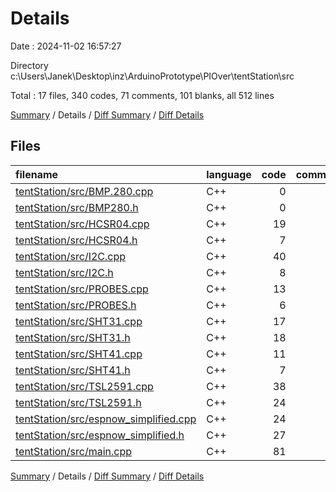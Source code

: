 # Details

Date : 2024-11-02 16:57:27

Directory c:\\Users\\Janek\\Desktop\\inz\\ArduinoPrototype\\PIOver\\tentStation\\src

Total : 17 files,  340 codes, 71 comments, 101 blanks, all 512 lines

[Summary](results.md) / Details / [Diff Summary](diff.md) / [Diff Details](diff-details.md)

## Files
| filename | language | code | comment | blank | total |
| :--- | :--- | ---: | ---: | ---: | ---: |
| [tentStation/src/BMP.280.cpp](/tentStation/src/BMP.280.cpp) | C++ | 0 | 0 | 1 | 1 |
| [tentStation/src/BMP280.h](/tentStation/src/BMP280.h) | C++ | 0 | 0 | 1 | 1 |
| [tentStation/src/HCSR04.cpp](/tentStation/src/HCSR04.cpp) | C++ | 19 | 4 | 8 | 31 |
| [tentStation/src/HCSR04.h](/tentStation/src/HCSR04.h) | C++ | 7 | 0 | 3 | 10 |
| [tentStation/src/I2C.cpp](/tentStation/src/I2C.cpp) | C++ | 40 | 5 | 7 | 52 |
| [tentStation/src/I2C.h](/tentStation/src/I2C.h) | C++ | 8 | 5 | 4 | 17 |
| [tentStation/src/PROBES.cpp](/tentStation/src/PROBES.cpp) | C++ | 13 | 3 | 5 | 21 |
| [tentStation/src/PROBES.h](/tentStation/src/PROBES.h) | C++ | 6 | 0 | 2 | 8 |
| [tentStation/src/SHT31.cpp](/tentStation/src/SHT31.cpp) | C++ | 17 | 12 | 6 | 35 |
| [tentStation/src/SHT31.h](/tentStation/src/SHT31.h) | C++ | 18 | 0 | 3 | 21 |
| [tentStation/src/SHT41.cpp](/tentStation/src/SHT41.cpp) | C++ | 11 | 9 | 4 | 24 |
| [tentStation/src/SHT41.h](/tentStation/src/SHT41.h) | C++ | 7 | 0 | 3 | 10 |
| [tentStation/src/TSL2591.cpp](/tentStation/src/TSL2591.cpp) | C++ | 38 | 15 | 16 | 69 |
| [tentStation/src/TSL2591.h](/tentStation/src/TSL2591.h) | C++ | 24 | 0 | 7 | 31 |
| [tentStation/src/espnow_simplified.cpp](/tentStation/src/espnow_simplified.cpp) | C++ | 24 | 1 | 7 | 32 |
| [tentStation/src/espnow_simplified.h](/tentStation/src/espnow_simplified.h) | C++ | 27 | 0 | 5 | 32 |
| [tentStation/src/main.cpp](/tentStation/src/main.cpp) | C++ | 81 | 17 | 19 | 117 |

[Summary](results.md) / Details / [Diff Summary](diff.md) / [Diff Details](diff-details.md)